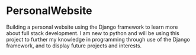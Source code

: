 # PersonalWebsite
Building a personal website using the Django framework to learn more about full stack development. I am new to python and will be using this project to further my knowledge in programming through use of the Django framework, and to display future projects and interests.
